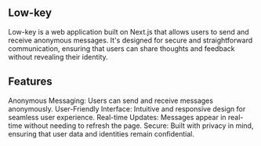 ## Low-key
Low-key is a web application built on Next.js that allows users to send and receive anonymous messages. It's designed for secure and straightforward communication, ensuring that users can share thoughts and feedback without revealing their identity.

## Features
Anonymous Messaging: Users can send and receive messages anonymously.
User-Friendly Interface: Intuitive and responsive design for seamless user experience.
Real-time Updates: Messages appear in real-time without needing to refresh the page.
Secure: Built with privacy in mind, ensuring that user data and identities remain confidential.

